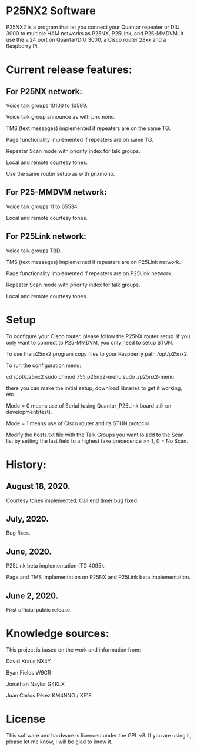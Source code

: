 # P25NX2 Software

P25NX2 is a program that let you connect your Quantar repeater or DIU 3000 to multiple HAM networks as P25NX, P25Link, and P25-MMDVM. It use the v.24 port on Quantar/DIU 3000, a Cisco router 28xx and a Raspberry Pi.

# Current release features:

## For P25NX network:
Voice talk groups 10100 to 10599.

Voice talk group announce as with pnxmono.

TMS (text messages) implemented if repeaters are on the same TG.

Page functionality implemented if repeaters are on same TG.

Repeater Scan mode with priority index for talk groups.

Local and remote courtesy tones.

Use the same router setup as with pnxmono.

## For P25-MMDVM network:
Voice talk groups 11 to 65534.

Local and remote courtesy tones.

## For P25Link network:
Voice talk groups TBD.

TMS (text messages) implemented if repeaters are on P25Link network.

Page functionality implemented if repeaters are on P25Link network.

Repeater Scan mode with priority index for talk groups.

Local and remote courtesy tones.


# Setup

To configure your Cisco router, please follow the P25NX router setup. If you only want to connect to P25-MMDVM, you only need to setup STUN.

To use the p25nx2 program copy files to your Raspberry path /opt/p25nx2.

To run the configuration menu:

cd /opt/p25nx2
sudo chmod 755 p25nx2-menu
sudo ./p25nx2-menu

there you can make the initial setup, download libraries to get it working, etc.

Mode = 0 means use of Serial (using Quantar_P25Link board still on development/test).

Mode = 1 means use of Cisco router and its STUN protocol.

Modify the hosts.txt file with the Talk Groups you want lo add to the Scan list by setting the last field to a highest take precedence >= 1, 0 = No Scan.

# History:

## August 18, 2020.
Courtesy tones implemented.
Call end timer bug fixed.

## July, 2020.
Bug fixes.

## June, 2020.
P25Link beta implementation (TG 4095).

Page and TMS implementation on P25NX and P25Link beta implementation.

## June 2, 2020.
First official public release.

# Knowledge sources:

This project is based on the work and information from:

David Kraus NX4Y

Byan Fields W9CR

Jonathan Naylor G4KLX

Juan Carlos Pérez KM4NNO / XE1F

# License
This software and hardware is licenced under the GPL v3. If you are using it, please let me know, I will be glad to know it.
